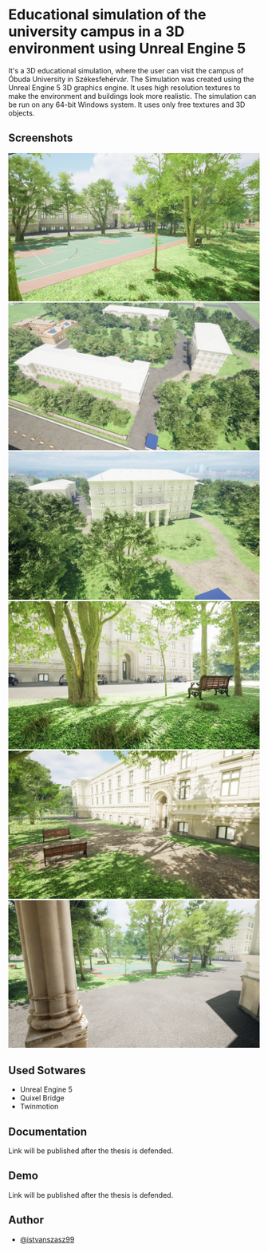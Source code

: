 # Educational simulation of the university campus in a 3D environment using Unreal Engine 5
It's a 3D educational simulation, where the user can visit the campus of Óbuda University in Székesfehérvár. The Simulation was created using the Unreal Engine 5 3D graphics engine. It uses high resolution textures to make the environment and buildings look more realistic. The simulation can be run on any 64-bit Windows system. It uses only free textures and 3D objects.

## Screenshots
![App Screenshot](Images/HighresScreenshot00000.png)
![App Screenshot](Images/HighresScreenshot00001.png)
![App Screenshot](Images/HighresScreenshot00002.png)
![App Screenshot](Images/HighresScreenshot00003.png)
![App Screenshot](Images/HighresScreenshot00004.png)
![App Screenshot](Images/HighresScreenshot00005.png)

## Used Sotwares
- Unreal Engine 5
- Quixel Bridge
- Twinmotion

## Documentation
Link will be published after the thesis is defended.

## Demo
Link will be published after the thesis is defended.

## Author
- [@istvanszasz99](https://www.github.com/istvanszasz99)
